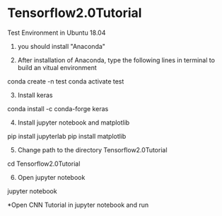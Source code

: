# Tensorflow2.0Tutorial

Test Environment in Ubuntu 18.04

1. you should install "Anaconda"

2. After installation of Anaconda, type the following lines in terminal to build an vitual environment

conda create -n test
conda activate test

3. Install keras

conda install -c conda-forge keras

4. Install jupyter notebook and matplotlib

pip install jupyterlab
pip install matplotlib

5. Change path to the directory Tensorflow2.0Tutorial

cd Tensorflow2.0Tutorial

6. Open jupyter notebook

jupyter notebook

*Open CNN Tutorial in jupyter notebook and run
